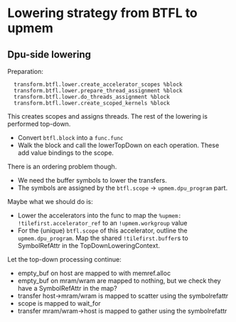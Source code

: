 


# Lowering strategy from BTFL to upmem

## Dpu-side lowering

Preparation:
```mlir
  transform.btfl.lower.create_accelerator_scopes %block
  transform.btfl.lower.prepare_thread_assignment %block
  transform.btfl.lower.do_threads_assignment %block
  transform.btfl.lower.create_scoped_kernels %block
```
This creates scopes and assigns threads.
The rest of the lowering is performed top-down.
- Convert `btfl.block` into a `func.func`
- Walk the block and call the lowerTopDown on each operation.
These add value bindings to the scope. 

There is an ordering problem though.
- We need the buffer symbols to lower the transfers.
- The symbols are assigned by the `btfl.scope` -> `upmem.dpu_program` part.

Maybe what we should do is:
- Lower the accelerators into the func to map the `%upmem: !tilefirst.accelerator_ref` to an `!upmem.workgroup` value
- For the (unique) `btfl.scope` of this accelerator, outline the `upmem.dpu_program`. 
Map the shared `!tilefirst.buffer`s to SymbolRefAttr in the TopDownLoweringContext.

Let the top-down processing continue:
- empty_buf on host are mapped to with memref.alloc
- empty_buf on mram/wram are mapped to nothing, but we check they have a SymbolRefAttr in the map?
- transfer host->mram/wram is mapped to scatter using the symbolrefattr
- scope is mapped to wait_for
- transfer mram/wram->host is mapped to gather using the symbolrefattr















